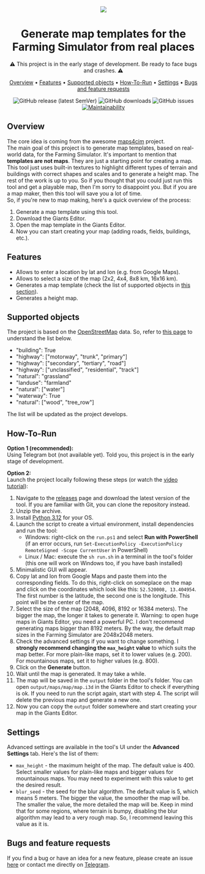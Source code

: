 

<div align="center" markdown>
<img src="https://i.postimg.cc/y6cq19b5/maps4fs.png">

# Generate map templates for the Farming Simulator from real places
⚠️ This project is in the early stage of development. Be ready to face bugs and crashes. ⚠️

<p align="center">
  <a href="#Overview">Overview</a> • 
  <a href="#Features">Features</a> • 
  <a href="#Supported-objects">Supported objects</a> • 
  <a href="#How-To-Run">How-To-Run</a> • 
  <a href="Settings">Settings</a> • 
  <a href="#Bugs-and-feature-requests">Bugs and feature requests</a>
</p>

![GitHub release (latest SemVer)](https://img.shields.io/github/v/release/iwatkot/maps4fs)
![GitHub downloads](https://img.shields.io/github/downloads/iwatkot/maps4fs/total)
![GitHub issues](https://img.shields.io/github/issues/iwatkot/maps4fs)
[![Maintainability](https://api.codeclimate.com/v1/badges/b922fd0a7188d37e61de/maintainability)](https://codeclimate.com/github/iwatkot/maps4fs/maintainability) 

</div>

## Overview
The core idea is coming from the awesome [maps4cim](https://github.com/klamann/maps4cim) project.<br>
The main goal of this project is to generate map templates, based on real-world data, for the Farming Simulator. It's important to mention that **templates are not maps**. They are just a starting point for creating a map. This tool just uses built-in textures to highlight different types of terrain and buildings with correct shapes and scales and to generate a height map. The rest of the work is up to you. So if you thought that you could just run this tool and get a playable map, then I'm sorry to disappoint you. But if you are a map maker, then this tool will save you a lot of time.<br>
So, if you're new to map making, here's a quick overview of the process:
1. Generate a map template using this tool.
2. Download the Giants Editor.
3. Open the map template in the Giants Editor.
4. Now you can start creating your map (adding roads, fields, buildings, etc.).

## Features
- Allows to enter a location by lat and lon (e.g. from Google Maps).
- Allows to select a size of the map (2x2, 4x4, 8x8 km, 16x16 km).
- Generates a map template (check the list of supported objects in [this section](#supported-objects)).
- Generates a height map.

## Supported objects
The project is based on the [OpenStreetMap](https://www.openstreetmap.org/) data. So, refer to [this page](https://wiki.openstreetmap.org/wiki/Map_Features) to understand the list below.
- "building": True
- "highway": ["motorway", "trunk", "primary"]
- "highway": ["secondary", "tertiary", "road"]
- "highway": ["unclassified", "residential", "track"]
- "natural": "grassland"
- "landuse": "farmland"
- "natural": ["water"]
- "waterway": True
- "natural": ["wood", "tree_row"]

The list will be updated as the project develops.

## How-To-Run
**Option 1 (recommended):**<br>
Using Telegram bot (not available yet). Told you, this project is in the early stage of development.
<br>

**Option 2:**<br>
Launch the project locally following these steps (or watch the [video tutorial](https://youtu.be/OUzCO7SWKyA)):

1. Navigate to the [releases](https://github.com/iwatkot/maps4fs/releases) page and download the latest version of the tool. If you are familiar with Git, you can clone the repository instead.
2. Unzip the archive.
3. Install [Python 3.12](https://www.python.org/downloads/release/python-3120/) for your OS.
4. Launch the script to create a virtual environment, install dependencies and run the tool:
    - Windows: right-click on the `run.ps1` and select **Run with PowerShell** (if an error occurs, run `Set-ExecutionPolicy -ExecutionPolicy RemoteSigned -Scope CurrentUser` in PowerShell)
    - Linux / Mac: execute the `sh run.sh` in a terminal in the tool's folder (this one will work on Windows too, if you have bash installed)
5. Minimalistic GUI will appear.
6. Copy lat and lon from Google Maps and paste them into the corresponding fields. To do this, right-click on someplace on the map and click on the coordinates which look like this: `52.520008, 13.404954`. The first number is the latitude, the second one is the longitude. This point will be the center of the map.
7. Select the size of the map (2048, 4096, 8192 or 16384 meters). The bigger the map, the longer it takes to generate it. Warning: to open huge maps in Giants Editor, you need a powerful PC. I don't recommend generating maps bigger than 8192 meters. By the way, the default map sizes in the Farming Simulator are 2048x2048 meters.
9. Check the advanced settings if you want to change something. I **strongly recommend changing the `max_height` value** to which suits the map better. For more plain-like maps, set it to lower values (e.g. 200). For mountainous maps, set it to higher values (e.g. 800).
10. Click on the **Generate** button.
11. Wait until the map is generated. It may take a while.
12. The map will be saved in the `output` folder in the tool's folder. You can open `output/maps/map/map.i3d` in the Giants Editor to check if everything is ok. If you need to run the script again, start with step 4. The script will delete the previous map and generate a new one.
13. Now you can copy the `output` folder somewhere and start creating your map in the Giants Editor.

## Settings
Advanced settings are available in the tool's UI under the **Advanced Settings** tab. Here's the list of them:
- `max_height` - the maximum height of the map. The default value is 400. Select smaller values for plain-like maps and bigger values for mountainous maps. You may need to experiment with this value to get the desired result.
- `blur_seed` - the seed for the blur algorithm. The default value is 5, which means 5 meters. The bigger the value, the smoother the map will be. The smaller the value, the more detailed the map will be. Keep in mind that for some regions, where terrain is bumpy, disabling the blur algorithm may lead to a very rough map. So, I recommend leaving this value as it is.

## Bugs and feature requests
If you find a bug or have an idea for a new feature, please create an issue [here](https://github.com/iwatkot/maps4fs/issues) or contact me directly on [Telegram](https://t.me/iwatkot).